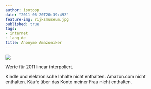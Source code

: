 ```yaml
---
author: isotopp
date: "2011-06-20T20:39:49Z"
feature-img: rijksmuseum.jpg
published: true
tags:
- internet
- lang_de
title: Anonyme Amazoniker
---
```

![](https://blog.koehntopp.info/uploads/amazon-per-jahr.png)

Werte für 2011 linear interpoliert.

Kindle und elektronische Inhalte nicht enthalten. Amazon.com nicht
enthalten. Käufe über das Konto meiner Frau nicht enthalten.
